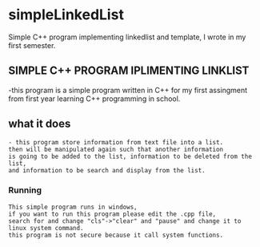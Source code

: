 # simpleLinkedList
Simple C++ program implementing linkedlist and template, I wrote in my first semester.

## SIMPLE C++ PROGRAM IPLIMENTING LINKLIST
-this program is a simple program written in C++ for my first assingment from first year learning C++ programming in school.

## what it does 
```
- this program store information from text file into a list.
then will be manipulated again such that another information 
is going to be added to the list, information to be deleted from the list, 
and information to be search and display from the list.

```

### Running
```
This simple program runs in windows,
if you want to run this program please edit the .cpp file,
search for and change "cls"->"clear" and "pause" and change it to linux system command.
this program is not secure because it call system functions.

